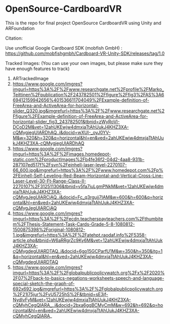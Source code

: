 # OpenSource-CardboardVR
This is the repo for final project OpenSource CardboardVR using Unity and ARFoundation

Citation:

Use unofficial Google Cardboard SDK (mobfish GmbH) : https://github.com/mobfishgmbh/Cardboard-VR-Unity-SDK/releases/tag/1.0

Tracked Images: (You can use your own images, but please make sure they have enough features to track)
1. ARTrackedImage
2. https://www.google.com/imgres?imgurl=https%3A%2F%2Fwww.researchgate.net%2Fprofile%2FMarko_Teittinen%2Fpublication%2F243782501%2Ffigure%2Ffig3%2FAS%3A669412159942656%401536611704049%2FExample-definition-of-FreeArea-and-ActiveArea-for-horizontal-slider_Q320.jpg&imgrefurl=https%3A%2F%2Fwww.researchgate.net%2Ffigure%2FExample-definition-of-FreeArea-and-ActiveArea-for-horizontal-slider_fig3_243782501&tbnid=zWyRoVI-DCoD2M&vet=12ahUKEwjw4dmxjaTtAhUukJ4KHZ3XA-cQMygjegUIARDhAQ..i&docid=wXUI-_oyJ0YV-M&w=320&h=320&q=horizontal&hl=en&ved=2ahUKEwjw4dmxjaTtAhUukJ4KHZ3XA-cQMygjegUIARDhAQ
3. https://www.google.com/imgres?imgurl=https%3A%2F%2Fimages.homedepot-static.com%2FproductImages%2Fb4fe36f2-04d2-4aa8-931b-287107ed517f%2Fsvn%2Feinhell-laser-level-2270107-66_600.jpg&imgrefurl=https%3A%2F%2Fwww.homedepot.com%2Fp%2FEinhell-Self-Leveling-Red-Beam-Horizontal-and-Vertical-Cross-Line-Laser-Level-30-Ft-Range-Class-II-2270107%2F312511306&tbnid=v5fa7iuLgmPNkM&vet=12ahUKEwjw4dmxjaTtAhUukJ4KHZ3XA-cQMygJegUIARCjAQ..i&docid=Fc_q3rgujj7IAM&w=600&h=600&q=horizontal&hl=en&ved=2ahUKEwjw4dmxjaTtAhUukJ4KHZ3XA-cQMygJegUIARCjAQ
4. https://www.google.com/imgres?imgurl=https%3A%2F%2Fecdn.teacherspayteachers.com%2Fthumbitem%2FThesis-Statement-Task-Cards-Grade-5-8-1080812-1500875398%2Foriginal-1080812-1.jpg&imgrefurl=https%3A%2F%2Fatehpt.raodaf.info%2F5358-article.php&tbnid=W6aRRgrZc9Ky6M&vet=12ahUKEwjw4dmxjaTtAhUukJ4KHZ3XA-cQMygdegUIARDTAQ..i&docid=6go15GCParfU1M&w=350&h=350&itg=1&q=horizontal&hl=en&ved=2ahUKEwjw4dmxjaTtAhUukJ4KHZ3XA-cQMygdegUIARDTAQ
5. https://www.google.com/imgres?imgurl=https%3A%2F%2Fglobalpublicpolicywatch.org%2Fx%2F2020%2F07%2Fback-to-basics-negations-worksheets-speech-and-language-special-sketch-the-graph-of-692x692.jpg&imgrefurl=https%3A%2F%2Fglobalpublicpolicywatch.org%2F21l75jur%2FvU5725hS%2F&tbnid=sE3jf-NydIvFyM&vet=12ahUKEwjw4dmxjaTtAhUukJ4KHZ3XA-cQMyhCegQIARA_..i&docid=2bxa6ggBCMyCmM&w=692&h=692&q=horizontal&hl=en&ved=2ahUKEwjw4dmxjaTtAhUukJ4KHZ3XA-cQMyhCegQIARA_

